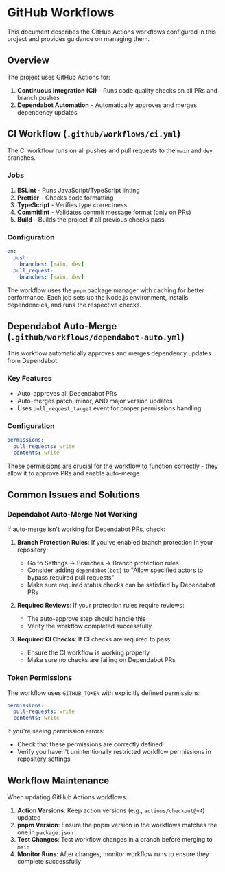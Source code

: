 # GitHub Workflows

This document describes the GitHub Actions workflows configured in this project and provides guidance on managing them.

## Overview

The project uses GitHub Actions for:

1. **Continuous Integration (CI)** - Runs code quality checks on all PRs and branch pushes
2. **Dependabot Automation** - Automatically approves and merges dependency updates

## CI Workflow (`.github/workflows/ci.yml`)

The CI workflow runs on all pushes and pull requests to the `main` and `dev` branches.

### Jobs

1. **ESLint** - Runs JavaScript/TypeScript linting
2. **Prettier** - Checks code formatting
3. **TypeScript** - Verifies type correctness
4. **Commitlint** - Validates commit message format (only on PRs)
5. **Build** - Builds the project if all previous checks pass

### Configuration

```yaml
on:
  push:
    branches: [main, dev]
  pull_request:
    branches: [main, dev]
```

The workflow uses the `pnpm` package manager with caching for better performance. Each job sets up the Node.js environment, installs dependencies, and runs the respective checks.

## Dependabot Auto-Merge (`.github/workflows/dependabot-auto.yml`)

This workflow automatically approves and merges dependency updates from Dependabot.

### Key Features

- Auto-approves all Dependabot PRs
- Auto-merges patch, minor, AND major version updates
- Uses `pull_request_target` event for proper permissions handling

### Configuration

```yaml
permissions:
  pull-requests: write
  contents: write
```

These permissions are crucial for the workflow to function correctly - they allow it to approve PRs and enable auto-merge.

## Common Issues and Solutions

### Dependabot Auto-Merge Not Working

If auto-merge isn't working for Dependabot PRs, check:

1. **Branch Protection Rules**: If you've enabled branch protection in your repository:

   - Go to Settings → Branches → Branch protection rules
   - Consider adding `dependabot[bot]` to "Allow specified actors to bypass required pull requests"
   - Make sure required status checks can be satisfied by Dependabot PRs

2. **Required Reviews**: If your protection rules require reviews:

   - The auto-approve step should handle this
   - Verify the workflow completed successfully

3. **Required CI Checks**: If CI checks are required to pass:
   - Ensure the CI workflow is working properly
   - Make sure no checks are failing on Dependabot PRs

### Token Permissions

The workflow uses `GITHUB_TOKEN` with explicitly defined permissions:

```yaml
permissions:
  pull-requests: write
  contents: write
```

If you're seeing permission errors:

- Check that these permissions are correctly defined
- Verify you haven't unintentionally restricted workflow permissions in repository settings

## Workflow Maintenance

When updating GitHub Actions workflows:

1. **Action Versions**: Keep action versions (e.g., `actions/checkout@v4`) updated
2. **pnpm Version**: Ensure the pnpm version in the workflows matches the one in `package.json`
3. **Test Changes**: Test workflow changes in a branch before merging to `main`
4. **Monitor Runs**: After changes, monitor workflow runs to ensure they complete successfully

